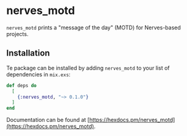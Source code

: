 # nerves_motd

`nerves_motd` prints a "message of the day" (MOTD) for Nerves-based projects.

## Installation

Te package can be installed by adding `nerves_motd` to your list of dependencies in `mix.exs`:

```elixir
def deps do
  [
    {:nerves_motd, "~> 0.1.0"}
  ]
end
```

Documentation can be found at [https://hexdocs.pm/nerves_motd](https://hexdocs.pm/nerves_motd).
